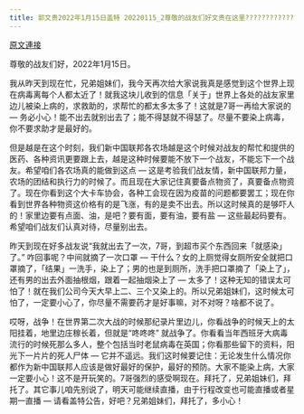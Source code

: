 ```yaml
---
title: 郭文贵2022年1月15日盖特 20220115_2尊敬的战友们好文贵在这里????????????????????????????????????????衷心地，祈求所有的战友们????????????????????????????????????认真的严肃的防止被感染病毒，做好一切灾难到来的物资的储备，一切都已经开始！
---
```


[原文連接](https://gnews.org/ThreadView/53479193)

尊敬的战友们好，2022年1月15日。


我从昨天到现在忙，兄弟姐妹们，我今天再次给大家说我真是感觉到这个世界上现在病毒离每个人都太近了！就我这块儿收到的信息「关于」世界上各处的战友家里边儿被染上病的，求救助的，求帮忙的都太多太多了！这就是7哥一再给大家说的 — 务必小心！能不出去就别出去了；能不得瑟就不得瑟了。尽量不要染上病毒，你不要求助才是最好的。


但是越是在这个时刻，我们新中国联邦各农场越是这个时候对战友的帮忙和提供的医药、各种资讯更要跟上去，越是这种时候要能不放下一个战友，不能忘下一个战友。希望咱们各农场真的能做到这点 — 这是考验我们战友情，新中国联邦力量，农场的团结和执行力的时候了。而且现在大家记住真要备点物资了，真要备点物资了。现在你看到这个大卡车协会，各种工会现在因为疫苗的问题都要罢工；现在你看到世界各种物资这价格有的是飞涨，有的是卖不出去。所以这时候真的是够吓人的！家里边要有点面、油，是吧？要有面，要有油，要有盐 — 这些最起码要有。希望咱们战友们认真对待，尽量别出去。


昨天到现在好多战友说“我就出去了一次，7哥，到超市买个东西回来「就感染」了。” 咋回事呢？中间就摘了一次口罩 — 干什么？女的上厕觉得女厕所安全就把口罩摘了，「结果」一洗手，染上了；男的也是到厕所，洗手把口罩摘了「染上了」，还有男的出去外面抽根烟，跟着一起抽烟染上了 — 太多了！这种无知的错误太可怕了！就在我们公司今天大早上二、三个又染上的。所以兄弟姐妹们，这时候太可怕了，一定要小心了，你尽量不需要药才是好事嘛，对不对呀？啥都不说了。


哎呀，战争！在世界第二次大战的时候那纪录片里边儿，你看战争的时候天上的太阳挂着，地里边庄稼长着，但就是“咚咚咚” 就战争了。你看看当年西班牙大病毒流行的时候死那么多人，整个包括当时老鼠病毒在英国；你看那些留下的资料，阳光下一片片的死人尸体 — 它并不遥远。我们这时候要记住：无论发生什么情况你都作为新中国联邦人应该是做好最好的保护，最好的预防。大家不能染上病，大家一定要小心！这不是开玩笑的。7哥强烈的感受啊现在。拜托了，兄弟姐妹们，拜托了。其它事儿咱先别说了，明天可能继续直播，由于行程改变也可能直播或者星期一直播 — 请看盖特公告，好吧？兄弟姐妹们，拜托了，多小心！
